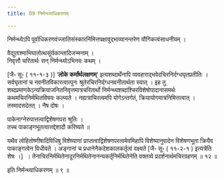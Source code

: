 ```yaml
---
title: 09 निर्मन्थ्याधिकरणम्

---
```


निर्मन्थ्येऽपि पूर्वाधिकरणवंज्जातिसंस्कारनिमित्तपक्षावुद्भाव्यानन्तरेण यौगिकत्वंसाधनीयम् ।

वैद्युताश्माभिघातोत्थसूंर्यकान्तादिजन्मनाम् ।  
निवृत्तौ चरितार्थः सन् निर्मन्थ्योऽभिनवः कथम् ।  


 \[जै॰ सू॰ ( ११-१-३ )\] ‘**लोके कर्मांर्थलक्षणम्**’ इत्यशब्दार्थेनापि व्यवहाराद्भवेदचिरनिर्दग्धघृतप्रतीतिः । सर्वघृतानां च नवनीतविकारत्वात्पुनः श्रुतेरचिरनिर्दग्धनवनीतार्थता स्यात् । इह तु शब्दप्रमाणकेऽन्यक्रियाजनितनिवृत्तमात्रचरितार्थो निर्मन्थ्यशब्दाश्चिरविशेषोपादानासमर्थः कथमचिरनिर्मथितविषयः कल्प्यते । नह्यत्राचिरत्वमपि योगेऽन्तर्गतं, क्रियायोगमात्रनिमित्तत्वात् । तस्मादसदेतत् । नैष दोषः ।

पाकेनाग्नेरुपात्तत्वाद्विशेषणपरा श्रुतिः ।  
तच्च पाकाङ्गभूतत्वात्तद्देशादौ करिष्यते ॥  


यथैव लोहितोष्णीषादिविधिषु विशेष्याणां प्राप्तत्वाद्विशेषणपरत्वमेवमिहापि विशेष्यानुवादेन विशेषणभूता क्रियैव पाकाङ्गत्वेन विधीयते । अङ्गानां च प्रधानेनैकदेशकालकर्तृत्वं वक्ष्यते \[जै॰ सू॰ ( ११-२-१ ) इत्यत्रेति शेषः ।\]  । तेनाचिरनिर्मथितेनादूरनिर्मथितेनानन्यकर्तृनिर्मथितेनेति वक्तव्ये प्रदर्शनार्थमचिरग्रहणम् ॥ १२ ॥

इति निर्मन्थ्याधिकरणम् ॥ ९ ॥
